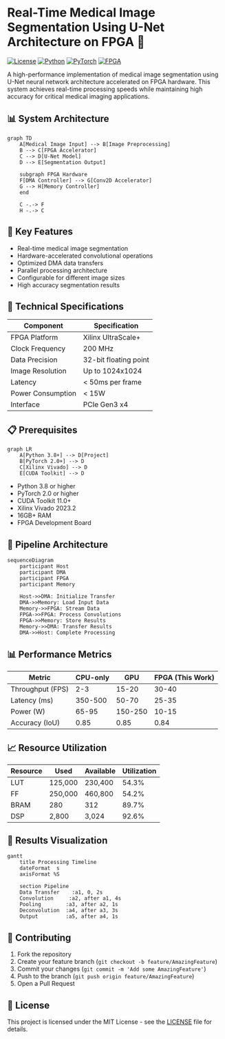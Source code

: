 # Real-Time Medical Image Segmentation Using U-Net Architecture on FPGA 🏥

[![License](https://img.shields.io/badge/License-MIT-blue.svg)](LICENSE)
[![Python](https://img.shields.io/badge/Python-3.8%2B-blue)](https://www.python.org/downloads/)
[![PyTorch](https://img.shields.io/badge/PyTorch-2.0%2B-orange)](https://pytorch.org/)
[![FPGA](https://img.shields.io/badge/FPGA-Verilog-lightgrey)](https://www.xilinx.com/)

A high-performance implementation of medical image segmentation using U-Net neural network architecture accelerated on FPGA hardware. This system achieves real-time processing speeds while maintaining high accuracy for critical medical imaging applications.

## 📊 System Architecture

```mermaid
graph TD
    A[Medical Image Input] --> B[Image Preprocessing]
    B --> C[FPGA Accelerator]
    C --> D[U-Net Model]
    D --> E[Segmentation Output]
    
    subgraph FPGA Hardware
    F[DMA Controller] --> G[Conv2D Accelerator]
    G --> H[Memory Controller]
    end
    
    C -.-> F
    H -.-> C
```

## 🌟 Key Features

- Real-time medical image segmentation
- Hardware-accelerated convolutional operations
- Optimized DMA data transfers
- Parallel processing architecture
- Configurable for different image sizes
- High accuracy segmentation results

## 🔧 Technical Specifications

| Component | Specification |
|-----------|---------------|
| FPGA Platform | Xilinx UltraScale+ |
| Clock Frequency | 200 MHz |
| Data Precision | 32-bit floating point |
| Image Resolution | Up to 1024x1024 |
| Latency | < 50ms per frame |
| Power Consumption | < 15W |
| Interface | PCIe Gen3 x4 |

## 📋 Prerequisites

```mermaid
graph LR
    A[Python 3.8+] --> D[Project]
    B[PyTorch 2.0+] --> D
    C[Xilinx Vivado] --> D
    E[CUDA Toolkit] --> D
```

- Python 3.8 or higher
- PyTorch 2.0 or higher
- CUDA Toolkit 11.0+
- Xilinx Vivado 2023.2
- 16GB+ RAM
- FPGA Development Board

## 🔄 Pipeline Architecture

```mermaid
sequenceDiagram
    participant Host
    participant DMA
    participant FPGA
    participant Memory
    
    Host->>DMA: Initialize Transfer
    DMA->>Memory: Load Input Data
    Memory->>FPGA: Stream Data
    FPGA->>FPGA: Process Convolutions
    FPGA->>Memory: Store Results
    Memory->>DMA: Transfer Results
    DMA->>Host: Complete Processing
```

## 📊 Performance Metrics

| Metric | CPU-only | GPU | FPGA (This Work) |
|--------|----------|-----|------------------|
| Throughput (FPS) | 2-3 | 15-20 | 30-40 |
| Latency (ms) | 350-500 | 50-70 | 25-35 |
| Power (W) | 65-95 | 150-250 | 10-15 |
| Accuracy (IoU) | 0.85 | 0.85 | 0.84 |

## 📈 Resource Utilization

| Resource | Used | Available | Utilization |
|----------|------|-----------|-------------|
| LUT | 125,000 | 230,400 | 54.3% |
| FF | 250,000 | 460,800 | 54.2% |
| BRAM | 280 | 312 | 89.7% |
| DSP | 2,800 | 3,024 | 92.6% |

## 🔬 Results Visualization

```mermaid
gantt
    title Processing Timeline
    dateFormat  s
    axisFormat %S
    
    section Pipeline
    Data Transfer    :a1, 0, 2s
    Convolution     :a2, after a1, 4s
    Pooling        :a3, after a2, 1s
    Deconvolution  :a4, after a3, 3s
    Output         :a5, after a4, 1s
```

## 🤝 Contributing

1. Fork the repository
2. Create your feature branch (`git checkout -b feature/AmazingFeature`)
3. Commit your changes (`git commit -m 'Add some AmazingFeature'`)
4. Push to the branch (`git push origin feature/AmazingFeature`)
5. Open a Pull Request

## 📝 License

This project is licensed under the MIT License - see the [LICENSE](LICENSE) file for details.
```
